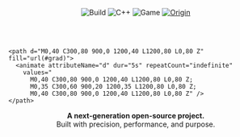 <h1 align="center" style="
  font-family: 'Segoe UI', 'Inter', sans-serif;
  font-weight: 900;
  font-size: 3.5rem;
  letter-spacing: -1px;
  background: url('https://raw.githubusercontent.com/istokez/gradient-assets/main/cyber-gradient.gif') repeat-x;
  -webkit-background-clip: text;
  -webkit-text-fill-color: transparent;
  background-size: 400% 100%;
  text-transform: uppercase;
  margin-bottom: 0.5em;
">
  hi.
</h1>

<p align="center">
  <img src="https://img.shields.io/badge/build-passing-00e676?style=for-the-badge&labelColor=20232a&logo=github&logoColor=white" alt="Build"/>
  <img src="https://img.shields.io/badge/language-C++-00599C?style=for-the-badge&labelColor=20232a&logo=c%2B%2B&logoColor=white" alt="C++"/>
  <img src="https://img.shields.io/badge/game-TF2-f39c12?style=for-the-badge&labelColor=20232a&logo=steam&logoColor=white" alt="Game"/>
  <a href="https://www.unknowncheats.me/forum/team-fortress-2-a/436430-seowned-featured-cheat.html" target="_blank" rel="noopener">
    <img src="https://img.shields.io/badge/origin-SEOwned-0078ff?style=for-the-badge&labelColor=20232a&logo=github&logoColor=white" alt="Origin"/>
  </a>
</p>

<p align="center">
  <svg width="100%" height="80" viewBox="0 0 1200 80" preserveAspectRatio="none">
    <defs>
      <linearGradient id="grad" x1="0%" y1="0%" x2="100%" y2="0%">
        <stop offset="0%" stop-color="#00eaff">
          <animate attributeName="stop-color" values="#00eaff;#007bff;#5e00ff;#00eaff" dur="6s" repeatCount="indefinite" />
        </stop>
        <stop offset="100%" stop-color="#007bff">
          <animate attributeName="stop-color" values="#007bff;#5e00ff;#00eaff;#007bff" dur="6s" repeatCount="indefinite" />
        </stop>
      </linearGradient>
    </defs>

    <path d="M0,40 C300,80 900,0 1200,40 L1200,80 L0,80 Z" fill="url(#grad)">
      <animate attributeName="d" dur="5s" repeatCount="indefinite"
        values="
          M0,40 C300,80 900,0 1200,40 L1200,80 L0,80 Z;
          M0,35 C300,60 900,20 1200,35 L1200,80 L0,80 Z;
          M0,40 C300,80 900,0 1200,40 L1200,80 L0,80 Z" />
    </path>
  </svg>
</p>

<p align="center">
  <b>A next-generation open-source project.</b><br>
  Built with precision, performance, and purpose.
</p>
